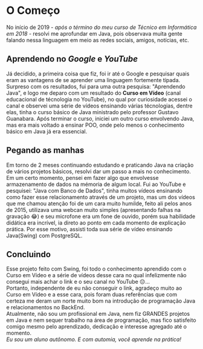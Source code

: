 # O Começo
No início de 2019 - *após o término do meu curso de Técnico em Informática em 2018* - resolvi me aprofundar em Java,
pois observava muita gente falando nessa linguagem em meio as redes sociais, amigos, notícias, etc.

## Aprendendo no *Google* e *YouTube*
Já decidido, a primeira coisa que fiz, foi ir até o Google e pesquisar quais eram as vantagens de se aprender uma
linguagem fortemente típada. Surpreso com os resultados, fui para uma outra pesquisa: "Aprendendo Java", e logo me
deparo com um resultado do **Curso em Vídeo** (canal educacional de técnologia no YouTube), no qual por curiosidade
acessei o canal e observei uma série de vídeos ensinando várias técnologias, dentre elas, tinha o curso básico de
Java ministrado pelo professor Gustavo Guanabara.
Após terminar o curso, iniciei um outro curso envolvendo Java, mas era mais voltado a ensinar POO, onde pelo menos o
conhecimento básico em Java já era essencial.

## Pegando as manhas
Em torno de 2 meses continuando estudando e praticando Java na criação de vários projetos básicos, resolvi dar um passo
a mais no conhecimento. Em um certo momento, pensei em fazer algo que envolvesse armazenamento de dados na mémoria de algum local.
Fui ao YouTube e pesquisei: "Java com Banco de Dados", tinha muitos vídeos ensinando como fazer esse relacionamento através de um
projeto, mas um dos vídeos que me chamou atenção foi de um cara muito humilde, feito ali pelos anos de 2015, utilizava uma webcan
muito simples (apresentando falhas na gravação :joy:) e seu microfone era um fone de ouvido, porém sua habilidade didática era
incrível, ia direto ao ponto em cada momento de explicação prática. Por esse motivo, assisti toda sua série de vídeo ensinando 
Java(Swing) com PostgreSQL.

## Concluindo
Esse projeto feito com Swing, foi todo o conhecimento aprendido com o Curso em Vídeo e a série de vídeos desse cara no qual infelizmente
não consegui mais achar o link e o seu canal no YouTube :pensive:... <br/>
Portanto, independente de eu não conseguir o link, agradeço muito ao Curso em Vídeo e a esse cara, pois foram duas referências
que com certeza me deram um norte muito bom na introdução de programação Java e relacionamentos no BackEnd. <br/>
Atualmente, não sou um profissional em Java, nem fiz GRANDES projetos em Java e nem sequer trabalho na área de programação,
mas fico satisfeito comigo mesmo pelo aprendizado, dedicação e interesse agregado até o momento. <br/>
*Eu sou um aluno autônomo. E com automia, você aprende na prática!*
